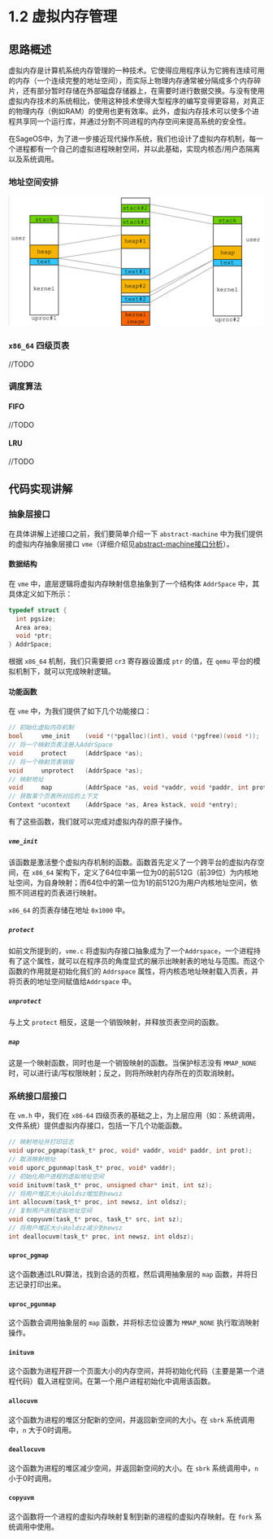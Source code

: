 # 1.2 虚拟内存管理

## 思路概述

虚拟内存是计算机系统内存管理的一种技术。它使得应用程序认为它拥有连续可用的内存（一个连续完整的地址空间），而实际上物理内存通常被分隔成多个内存碎片，还有部分暂时存储在外部磁盘存储器上，在需要时进行数据交换。与没有使用虚拟内存技术的系统相比，使用这种技术使得大型程序的编写变得更容易，对真正的物理内存（例如RAM）的使用也更有效率。此外，虚拟内存技术可以使多个进程共享同一个运行库，并通过分割不同进程的内存空间来提高系统的安全性。

在SageOS中，为了进一步接近现代操作系统，我们也设计了虚拟内存机制，每一个进程都有一个自己的虚拟进程映射空间，并以此基础，实现内核态/用户态隔离以及系统调用。

### 地址空间安排

![vm](./assets/vm.png)

### ``x86_64`` 四级页表

//TODO

### 调度算法

#### FIFO

//TODO

#### LRU

//TODO

## 代码实现讲解

### 抽象层接口

在具体讲解上述接口之前，我们要简单介绍一下 ``abstract-machine`` 中为我们提供的虚拟内存抽象层接口 ``vme``（详细介绍见[abstract-machine接口分析]()）。

#### 数据结构

在 ``vme`` 中，底层逻辑将虚拟内存映射信息抽象到了一个结构体 ``AddrSpace`` 中，其具体定义如下所示：

```c
typedef struct {
  int pgsize;
  Area area;
  void *ptr;
} AddrSpace;
```

根据 ``x86_64`` 机制，我们只需要把 ``cr3`` 寄存器设置成 ``ptr`` 的值，在 ``qemu`` 平台的模拟机制下，就可以完成映射逻辑。

#### 功能函数

在 ``vme`` 中，为我们提供了如下几个功能接口：

``` c
// 初始化虚拟内存机制
bool     vme_init    (void *(*pgalloc)(int), void (*pgfree)(void *));
// 将一个映射页表注册入AddrSpace
void     protect     (AddrSpace *as);
// 将一个映射页表销毁
void     unprotect   (AddrSpace *as);
// 映射地址
void     map         (AddrSpace *as, void *vaddr, void *paddr, int prot);
// 获取某个页表所对应的上下文
Context *ucontext    (AddrSpace *as, Area kstack, void *entry);
```

有了这些函数，我们就可以完成对虚拟内存的原子操作。

##### ``vme_init``

该函数是激活整个虚拟内存机制的函数。函数首先定义了一个跨平台的虚拟内存空间，在 ``x86_64`` 架构下，定义了64位中第一位为0的前512G（前39位）为内核地址空间，为自身映射；而64位中的第一位为1的前512G为用户内核地址空间，依照不同进程的页表进行映射。

 ``x86_64`` 的页表存储在地址 ``0x1000`` 中。

##### ``protect``

如前文所提到的，``vme.c`` 将虚拟内存接口抽象成为了一个``Addrspace``，一个进程持有了这个属性，就可以在程序员的角度显式的展示出映射表的地址与范围。而这个函数的作用就是初始化我们的 ``Addrspace`` 属性，将内核态地址映射载入页表，并将页表的地址空间赋值给``Addrspace`` 中。

##### ``unprotect``

与上文 ``protect`` 相反，这是一个销毁映射，并释放页表空间的函数。

##### ``map``

这是一个映射函数，同时也是一个销毁映射的函数。当保护标志没有 ``MMAP_NONE`` 时，可以进行读/写权限映射；反之，则将所映射内存所在的页取消映射。

### 系统接口层接口

在 ``vm.h`` 中，我们在 ``x86-64`` 四级页表的基础之上，为上层应用（如：系统调用，文件系统）提供虚拟内存接口，包括一下几个功能函数。

```c
// 映射地址并打印日志
void uproc_pgmap(task_t* proc, void* vaddr, void* paddr, int prot);
// 取消映射地址
void uporc_pgunmap(task_t* proc, void* vaddr);
// 初始化用户进程的虚拟地址空间
void inituvm(task_t* proc, unsigned char* init, int sz);
// 将用户堆区大小从oldsz增加到newsz
int allocuvm(task_t* proc, int newsz, int oldsz);
// 复制用户进程虚拟地址空间
void copyuvm(task_t* proc, task_t* src, int sz);
// 将用户堆区大小从oldsz减少到newsz
int deallocuvm(task_t* proc, int newsz, int oldsz);
```

#### ``uproc_pgmap``

这个函数通过LRU算法，找到合适的页框，然后调用抽象层的 ``map`` 函数，并将日志记录打印出来。

#### ``uproc_pgunmap`` 

这个函数会调用抽象层的 ``map`` 函数，并将标志位设置为 ``MMAP_NONE`` 执行取消映射操作。

#### ``inituvm``

这个函数为进程开辟一个页面大小的内存空间，并将初始化代码（主要是第一个进程代码）载入进程空间。在第一个用户进程初始化中调用该函数。

#### ``allocuvm``

这个函数为进程的堆区分配新的空间，并返回新空间的大小。在 ``sbrk`` 系统调用中，``n`` 大于0时调用。

#### ``deallocuvm``

这个函数为进程的堆区减少空间，并返回新空间的大小。在 ``sbrk`` 系统调用中，``n`` 小于0时调用。

#### ``copyuvm``

这个函数将一个进程的虚拟内存映射复制到新的进程的虚拟内存映射。在 ``fork`` 系统调用中使用。
